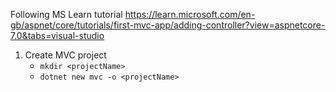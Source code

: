 Following MS Learn tutorial
https://learn.microsoft.com/en-gb/aspnet/core/tutorials/first-mvc-app/adding-controller?view=aspnetcore-7.0&tabs=visual-studio 

1. Create MVC project
    - `mkdir <projectName>`
    - `dotnet new mvc -o <projectName>`